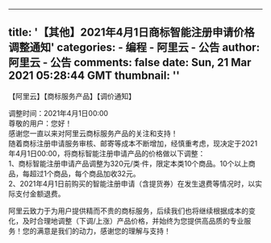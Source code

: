 
---
title: '【其他】2021年4月1日商标智能注册申请价格调整通知'
categories: 
    - 编程
    - 阿里云 - 公告
author: 阿里云 - 公告
comments: false
date: Sun, 21 Mar 2021 05:28:44 GMT
thumbnail: ''
---

<div>   
<p></p><div><p style="text-align:left">【阿里云】【商标服务产品】【调价通知】 </p></div><div>调整时间：2021年4月1日00:00 </div><div>尊敬的用户：您好！</div><div>感谢您一直以来对阿里云商标服务产品的关注和支持！</div><div>随着商标注册申请服务审核、邮寄等成本不断增加，经慎重考虑，现决定于2021年4月1日00:00，将商标智能注册申请产品的价格做以下调整：</div><div>1、商标智能注册申请产品调整为320元/类·件，限定本类10个商品。10个以上商品，每超过1个商品，每个商品加收32元。</div><div>2、2021年4月1日前购买的智能注册申请（含提货券）在发生退费等情况时，以实际支付金额退费。</div><div><p style="text-align:left">阿里云致力于为用户提供精而不贵的商标服务，后续我们也将继续根据成本的变化，及时合理地调整（下调/上涨）产品价格，并始终为您提供高品质的专业服务！您的满意是我们的动力，感谢您的理解与支持！</p></div><p></p>  
</div>
            
